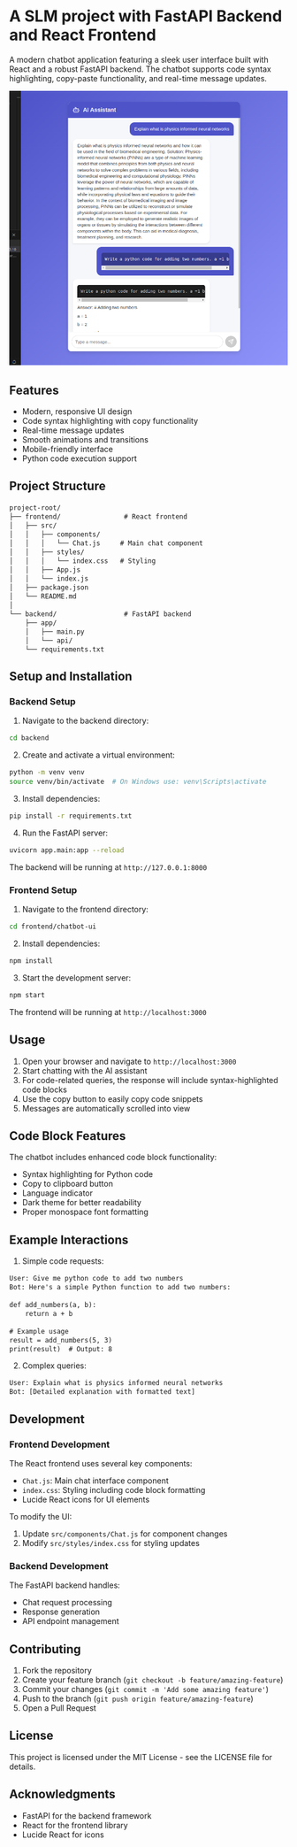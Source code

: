 # A SLM project with FastAPI Backend and React Frontend

A modern chatbot application featuring a sleek user interface built with React and a robust FastAPI backend. The chatbot supports code syntax highlighting, copy-paste functionality, and real-time message updates.

![Chatbot picture](working_screenshot.png)
## Features

- Modern, responsive UI design
- Code syntax highlighting with copy functionality
- Real-time message updates
- Smooth animations and transitions
- Mobile-friendly interface
- Python code execution support

## Project Structure

```
project-root/
├── frontend/                # React frontend
│   ├── src/
│   │   ├── components/
│   │   │   └── Chat.js     # Main chat component
│   │   ├── styles/
│   │   │   └── index.css   # Styling
│   │   ├── App.js
│   │   └── index.js
│   ├── package.json
│   └── README.md
│
└── backend/                 # FastAPI backend
    ├── app/
    │   ├── main.py
    │   └── api/
    └── requirements.txt
```

## Setup and Installation

### Backend Setup

1. Navigate to the backend directory:
```bash
cd backend
```

2. Create and activate a virtual environment:
```bash
python -m venv venv
source venv/bin/activate  # On Windows use: venv\Scripts\activate
```

3. Install dependencies:
```bash
pip install -r requirements.txt
```

4. Run the FastAPI server:
```bash
uvicorn app.main:app --reload
```

The backend will be running at `http://127.0.0.1:8000`

### Frontend Setup

1. Navigate to the frontend directory:
```bash
cd frontend/chatbot-ui
```

2. Install dependencies:
```bash
npm install
```

3. Start the development server:
```bash
npm start
```

The frontend will be running at `http://localhost:3000`

## Usage

1. Open your browser and navigate to `http://localhost:3000`
2. Start chatting with the AI assistant
3. For code-related queries, the response will include syntax-highlighted code blocks
4. Use the copy button to easily copy code snippets
5. Messages are automatically scrolled into view

## Code Block Features

The chatbot includes enhanced code block functionality:
- Syntax highlighting for Python code
- Copy to clipboard button
- Language indicator
- Dark theme for better readability
- Proper monospace font formatting


## Example Interactions

1. Simple code requests:
```
User: Give me python code to add two numbers
Bot: Here's a simple Python function to add two numbers:

def add_numbers(a, b):
    return a + b

# Example usage
result = add_numbers(5, 3)
print(result)  # Output: 8
```

2. Complex queries:
```
User: Explain what is physics informed neural networks
Bot: [Detailed explanation with formatted text]
```

## Development

### Frontend Development

The React frontend uses several key components:

- `Chat.js`: Main chat interface component
- `index.css`: Styling including code block formatting
- Lucide React icons for UI elements

To modify the UI:
1. Update `src/components/Chat.js` for component changes
2. Modify `src/styles/index.css` for styling updates

### Backend Development

The FastAPI backend handles:
- Chat request processing
- Response generation
- API endpoint management

## Contributing

1. Fork the repository
2. Create your feature branch (`git checkout -b feature/amazing-feature`)
3. Commit your changes (`git commit -m 'Add some amazing feature'`)
4. Push to the branch (`git push origin feature/amazing-feature`)
5. Open a Pull Request

## License

This project is licensed under the MIT License - see the LICENSE file for details.

## Acknowledgments

- FastAPI for the backend framework
- React for the frontend library
- Lucide React for icons
